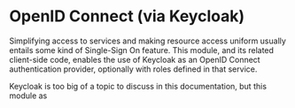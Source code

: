 # OpenID Connect (via Keycloak)
Simplifying access to services and making resource access uniform usually entails some kind of Single-Sign On feature.
This module, and its related client-side code, enables the use of Keycloak as an OpenID Connect authentication provider,
optionally with roles defined in that service.

Keycloak is too big of a topic to discuss in this documentation, but this module as

